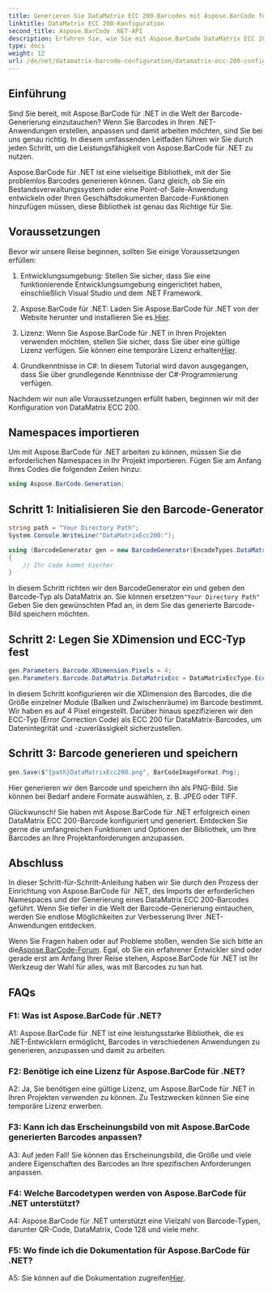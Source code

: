 ```yaml
---
title: Generieren Sie DataMatrix ECC 200-Barcodes mit Aspose.BarCode für .NET
linktitle: DataMatrix ECC 200-Konfiguration
second_title: Aspose.BarCode .NET-API
description: Erfahren Sie, wie Sie mit Aspose.BarCode DataMatrix ECC 200-Barcodes in .NET generieren. Optimieren Sie Abläufe durch effiziente Barcode-Erstellung.
type: docs
weight: 12
url: /de/net/datamatrix-barcode-configuration/datamatrix-ecc-200-configuration/
---
```

## Einführung

Sind Sie bereit, mit Aspose.BarCode für .NET in die Welt der Barcode-Generierung einzutauchen? Wenn Sie Barcodes in Ihren .NET-Anwendungen erstellen, anpassen und damit arbeiten möchten, sind Sie bei uns genau richtig. In diesem umfassenden Leitfaden führen wir Sie durch jeden Schritt, um die Leistungsfähigkeit von Aspose.BarCode für .NET zu nutzen.

Aspose.BarCode für .NET ist eine vielseitige Bibliothek, mit der Sie problemlos Barcodes generieren können. Ganz gleich, ob Sie ein Bestandsverwaltungssystem oder eine Point-of-Sale-Anwendung entwickeln oder Ihren Geschäftsdokumenten Barcode-Funktionen hinzufügen müssen, diese Bibliothek ist genau das Richtige für Sie.

## Voraussetzungen

Bevor wir unsere Reise beginnen, sollten Sie einige Voraussetzungen erfüllen:

1. Entwicklungsumgebung: Stellen Sie sicher, dass Sie eine funktionierende Entwicklungsumgebung eingerichtet haben, einschließlich Visual Studio und dem .NET Framework.

2.  Aspose.BarCode für .NET: Laden Sie Aspose.BarCode für .NET von der Website herunter und installieren Sie es.[Hier](https://releases.aspose.com/barcode/net/).

3.  Lizenz: Wenn Sie Aspose.BarCode für .NET in Ihren Projekten verwenden möchten, stellen Sie sicher, dass Sie über eine gültige Lizenz verfügen. Sie können eine temporäre Lizenz erhalten[Hier](https://purchase.aspose.com/temporary-license/).

4. Grundkenntnisse in C#: In diesem Tutorial wird davon ausgegangen, dass Sie über grundlegende Kenntnisse der C#-Programmierung verfügen.

Nachdem wir nun alle Voraussetzungen erfüllt haben, beginnen wir mit der Konfiguration von DataMatrix ECC 200.

## Namespaces importieren

Um mit Aspose.BarCode für .NET arbeiten zu können, müssen Sie die erforderlichen Namespaces in Ihr Projekt importieren. Fügen Sie am Anfang Ihres Codes die folgenden Zeilen hinzu:

```csharp
using Aspose.BarCode.Generation;
```

## Schritt 1: Initialisieren Sie den Barcode-Generator

```csharp
string path = "Your Directory Path";
System.Console.WriteLine("DataMatrixEcc200:");

using (BarcodeGenerator gen = new BarcodeGenerator(EncodeTypes.DataMatrix, "Åspóse.Barcóde©"))
{
    // Ihr Code kommt hierher
}
```

 In diesem Schritt richten wir den BarcodeGenerator ein und geben den Barcode-Typ als DataMatrix an. Sie können ersetzen`"Your Directory Path"` Geben Sie den gewünschten Pfad an, in dem Sie das generierte Barcode-Bild speichern möchten.

## Schritt 2: Legen Sie XDimension und ECC-Typ fest

```csharp
gen.Parameters.Barcode.XDimension.Pixels = 4;
gen.Parameters.Barcode.DataMatrix.DataMatrixEcc = DataMatrixEccType.Ecc200;
```

In diesem Schritt konfigurieren wir die XDimension des Barcodes, die die Größe einzelner Module (Balken und Zwischenräume) im Barcode bestimmt. Wir haben es auf 4 Pixel eingestellt. Darüber hinaus spezifizieren wir den ECC-Typ (Error Correction Code) als ECC 200 für DataMatrix-Barcodes, um Datenintegrität und -zuverlässigkeit sicherzustellen.

## Schritt 3: Barcode generieren und speichern

```csharp
gen.Save($"{path}DataMatrixEcc200.png", BarCodeImageFormat.Png);
```

Hier generieren wir den Barcode und speichern ihn als PNG-Bild. Sie können bei Bedarf andere Formate auswählen, z. B. JPEG oder TIFF.

Glückwunsch! Sie haben mit Aspose.BarCode für .NET erfolgreich einen DataMatrix ECC 200-Barcode konfiguriert und generiert. Entdecken Sie gerne die umfangreichen Funktionen und Optionen der Bibliothek, um Ihre Barcodes an Ihre Projektanforderungen anzupassen.

## Abschluss

In dieser Schritt-für-Schritt-Anleitung haben wir Sie durch den Prozess der Einrichtung von Aspose.BarCode für .NET, des Imports der erforderlichen Namespaces und der Generierung eines DataMatrix ECC 200-Barcodes geführt. Wenn Sie tiefer in die Welt der Barcode-Generierung eintauchen, werden Sie endlose Möglichkeiten zur Verbesserung Ihrer .NET-Anwendungen entdecken.

 Wenn Sie Fragen haben oder auf Probleme stoßen, wenden Sie sich bitte an die[Aspose.BarCode-Forum](https://forum.aspose.com/c/barcode/13). Egal, ob Sie ein erfahrener Entwickler sind oder gerade erst am Anfang Ihrer Reise stehen, Aspose.BarCode für .NET ist Ihr Werkzeug der Wahl für alles, was mit Barcodes zu tun hat.

## FAQs

### F1: Was ist Aspose.BarCode für .NET?

A1: Aspose.BarCode für .NET ist eine leistungsstarke Bibliothek, die es .NET-Entwicklern ermöglicht, Barcodes in verschiedenen Anwendungen zu generieren, anzupassen und damit zu arbeiten.

### F2: Benötige ich eine Lizenz für Aspose.BarCode für .NET?

A2: Ja, Sie benötigen eine gültige Lizenz, um Aspose.BarCode für .NET in Ihren Projekten verwenden zu können. Zu Testzwecken können Sie eine temporäre Lizenz erwerben.

### F3: Kann ich das Erscheinungsbild von mit Aspose.BarCode generierten Barcodes anpassen?

A3: Auf jeden Fall! Sie können das Erscheinungsbild, die Größe und viele andere Eigenschaften des Barcodes an Ihre spezifischen Anforderungen anpassen.

### F4: Welche Barcodetypen werden von Aspose.BarCode für .NET unterstützt?

A4: Aspose.BarCode für .NET unterstützt eine Vielzahl von Barcode-Typen, darunter QR-Code, DataMatrix, Code 128 und viele mehr.

### F5: Wo finde ich die Dokumentation für Aspose.BarCode für .NET?

 A5: Sie können auf die Dokumentation zugreifen[Hier](https://reference.aspose.com/barcode/net/).